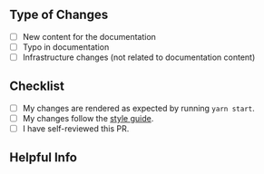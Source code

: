 <!-- Please include a summary of the change and which issue is fixed above. Please also include relevant motivation and context. List any dependencies that are required for this change. -->

## Type of Changes

<!-- Please mark the relevant options with 'X' like [X] -->

- [ ] New content for the documentation
- [ ] Typo in documentation
- [ ] Infrastructure changes (not related to documentation content)

## Checklist

<!-- Please mark the relevant options with 'X' like [X] -->

- [ ] My changes are rendered as expected by running `yarn start`.
- [ ] My changes follow the [style guide](https://github.com/MicroStrategy/rest-api-docs/blob/public/contributing/content-style-guide.md).
- [ ] I have self-reviewed this PR.

## Helpful Info

<!-- (Optional) Please provide helpful info related to this PR. For example, the screenshot of before and after changes. -->
